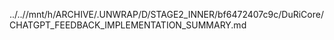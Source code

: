 ../..//mnt/h/ARCHIVE/.UNWRAP/D/STAGE2_INNER/bf6472407c9c/DuRiCore/CHATGPT_FEEDBACK_IMPLEMENTATION_SUMMARY.md